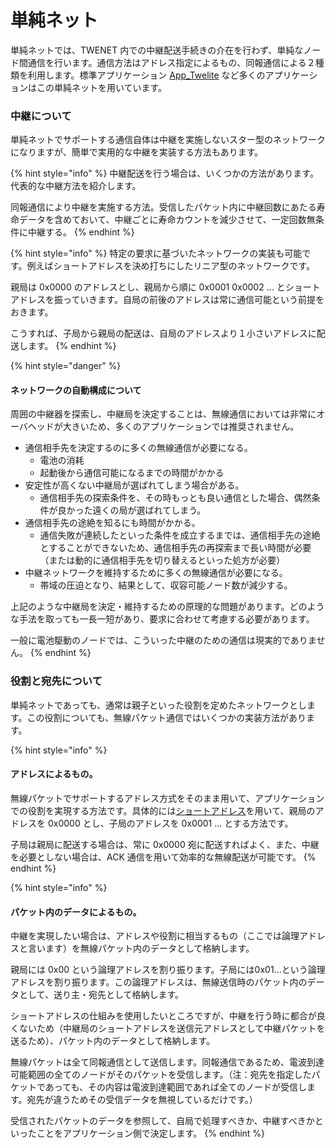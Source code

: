 # 単純ネット

単純ネットでは、TWENET 内での中継配送手続きの介在を行わず、単純なノード間通信を行います。通信方法はアドレス指定によるもの、同報通信による２種類を利用します。標準アプリケーション [App_Twelite](https://mono-wireless.com/jp/products/TWE-APPS/App_Twelite/index.html) など多くのアプリケーションはこの単純ネットを用いています。

### 中継について

単純ネットでサポートする通信自体は中継を実施しないスター型のネットワークになりますが、簡単で実用的な中継を実装する方法もあります。

{% hint style="info" %}
中継配送を行う場合は、いくつかの方法があります。代表的な中継方法を紹介します。

同報通信により中継を実施する方法。受信したパケット内に中継回数にあたる寿命データを含めておいて、中継ごとに寿命カウントを減少させて、一定回数無条件に中継する。
{% endhint %}

{% hint style="info" %}
特定の要求に基づいたネットワークの実装も可能です。例えばショートアドレスを決め打ちにしたリニア型のネットワークです。

親局は 0x0000 のアドレスとし、親局から順に 0x0001 0x0002 ... とショートアドレスを振っていきます。自局の前後のアドレスは常に通信可能という前提をおきます。

こうすれば、子局から親局の配送は、自局のアドレスより１小さいアドレスに配送します。
{% endhint %}

{% hint style="danger" %}
#### ネットワークの自動構成について

周囲の中継器を探索し、中継局を決定することは、無線通信においては非常にオーバヘッドが大きいため、多くのアプリケーションでは推奨されません。

* 通信相手先を決定するのに多くの無線通信が必要になる。
  * 電池の消耗
  * 起動後から通信可能になるまでの時間がかかる
* 安定性が高くない中継局が選ばれてしまう場合がある。
  * 通信相手先の探索条件を、その時もっとも良い通信とした場合、偶然条件が良かった遠くの局が選ばれてしまう。
* 通信相手先の途絶を知るにも時間がかかる。
  * 通信失敗が連続したといった条件を成立するまでは、通信相手先の途絶とすることができないため、通信相手先の再探索まで長い時間が必要（または動的に通信相手先を切り替えるといった処方が必要）
* 中継ネットワークを維持するために多くの無線通信が必要になる。
  * 帯域の圧迫となり、結果として、収容可能ノード数が減少する。

上記のような中継局を決定・維持するための原理的な問題があります。どのような手法を取っても一長一短があり、要求に合わせて考慮する必要があります。

一般に電池駆動のノードでは、こういった中継のための通信は現実的でありません。
{% endhint %}

### 役割と宛先について

単純ネットであっても、通常は親子といった役割を定めたネットワークとします。この役割についても、無線パケット通信ではいくつかの実装方法があります。

{% hint style="info" %}
#### アドレスによるもの。

無線パケットでサポートするアドレス方式をそのまま用いて、アプリケーションでの役割を実現する方法です。具体的には[ショートアドレス](../../paketto/adoresuno.md#nettono)を用いて、親局のアドレスを 0x0000 とし、子局のアドレスを 0x0001 ... とする方法です。

子局は親局に配送する場合は、常に 0x0000 宛に配送すればよく、また、中継を必要としない場合は、ACK 通信を用いて効率的な無線配送が可能です。
{% endhint %}

{% hint style="info" %}
#### パケット内のデータによるもの。

中継を実現したい場合は、アドレスや役割に相当するもの（ここでは論理アドレスと言います）を無線パケット内のデータとして格納します。

親局には 0x00 という論理アドレスを割り振ります。子局には0x01...という論理アドレスを割り振ります。この論理アドレスは、無線送信時のパケット内のデータとして、送り主・宛先として格納します。

ショートアドレスの仕組みを使用したいところですが、中継を行う時に都合が良くないため（中継局のショートアドレスを送信元アドレスとして中継パケットを送るため）、パケット内のデータとして格納します。

無線パケットは全て同報通信として送信します。同報通信であるため、電波到達可能範囲の全てのノードがそのパケットを受信します。（注：宛先を指定したパケットであっても、その内容は電波到達範囲であれば全てのノードが受信します。宛先が違うためその受信データを無視しているだけです。）

受信されたパケットのデータを参照して、自局で処理すべきか、中継すべきかといったことをアプリケーション側で決定します。
{% endhint %}

